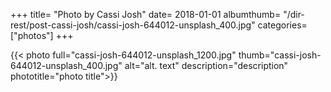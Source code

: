 +++
title= "Photo by Cassi Josh"
date= 2018-01-01
albumthumb= "/dir-rest/post-cassi-josh/cassi-josh-644012-unsplash_400.jpg"
categories= ["photos"]
+++

{{< photo full="cassi-josh-644012-unsplash_1200.jpg" thumb="cassi-josh-644012-unsplash_400.jpg" alt="alt. text" description="description" phototitle="photo title">}}